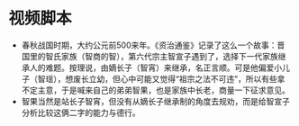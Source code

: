 # 视频脚本
- 春秋战国时期，大约公元前500来年。《资治通鉴》记录了这么一个故事：晋国里的智氏家族（智商的智），第六代宗主智宣子遇到了，选择下一代家族继承人的难题。按理说，由嫡长子（智宵）来继承，名正言顺。可是他偏爱小儿子（智瑶），想废长立幼，但心中可能又觉得“祖宗之法不可违”，所以有些拿不定主意，于是喊来自己的弟弟智果，也是家族中长老，商量一下征求意见。
- 智果当然是站长子智宵，但没有从嫡长子继承制的角度去规劝，而是给智宣子分析比较这俩二字的能力与德行。